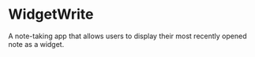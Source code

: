 # WidgetWrite
A note-taking app that allows users to display their most recently opened note as a widget.
